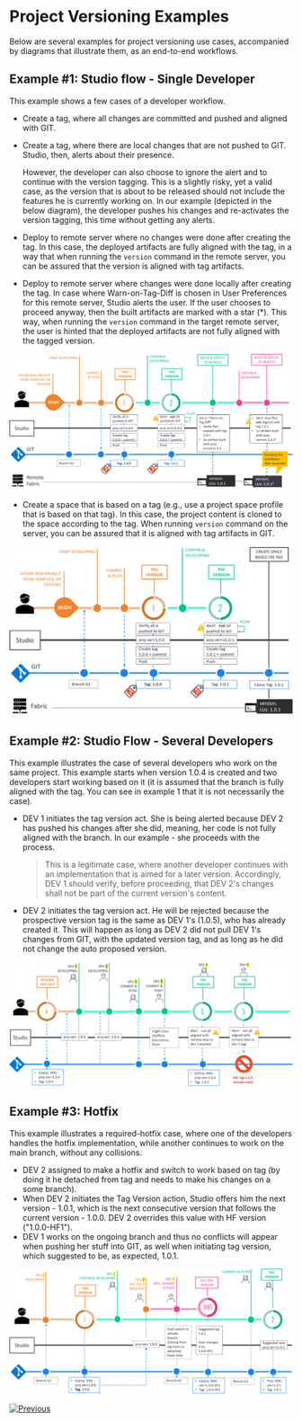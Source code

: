 # Project Versioning Examples

Below are several examples for project versioning use cases, accompanied by diagrams that illustrate them, as an end-to-end workflows.



## Example #1: Studio flow - Single Developer 

This example shows a few cases of a developer workflow.

* Create a tag, where all changes are committed and pushed and aligned with GIT.

* Create a tag, where there are local changes that are not pushed to GIT. Studio, then, alerts about their presence.

  However, the developer can also choose to ignore the alert and to continue with the version tagging. This is a slightly risky, yet a valid case, as the version that is about to be released should not include the features he is currently working on. In our example (depicted in the below diagram), the developer pushes his changes and re-activates the version tagging, this time without getting any alerts.

<studio> 

* Deploy to remote server where no changes were done after creating the tag. In this case, the deployed artifacts are fully aligned with the tag, in a way that when running the `version` command in the remote server, you can be assured that the version is aligned with tag artifacts.

* Deploy to remote server where changes were done locally after creating the tag. In case where Warn-on-Tag-Diff is chosen in User Preferences for this remote server, Studio alerts the user. If the user chooses to proceed anyway, then the built artifacts are marked with a star (*). This way, when running the `version` command in the target remote server, the user is hinted that the deployed artifacts are not fully aligned with the tagged version.



![diagram](images/04_single_dev_diagram.png)

</studio> 



<web>

* Create a space that is based on a tag (e.g., use a project space profile that is based on that tag). In this case, the project content is cloned to the space according to the tag. When running `version` command on the server, you can be assured that it is aligned with tag artifacts in GIT.

  

![diagram](images/04_web_single_dev_diagram.png)

</web>



## Example #2: Studio Flow - Several Developers

This example illustrates the case of several developers who work on the same project. This example starts when version 1.0.4 is created and two developers start working based on it (it is assumed that the branch is fully aligned with the tag. You can see in example 1 that it is not necessarily the case).

* DEV 1 initiates the tag version act. She is being alerted because DEV 2 has pushed his changes after she did, meaning, her code is not fully aligned with the branch. In our example - she proceeds with the process.

  >  This is a legitimate case, where another developer continues with an implementation that is aimed for a later version. Accordingly, DEV 1 should verify, before proceeding, that DEV 2's changes shall not be part of the current version's content.

* DEV 2 initiates the tag version act. He will be rejected because the prospective version tag is the same as DEV 1's (1.0.5), who has already created it. This will happen as long as DEV 2 did not pull DEV 1's changes from GIT, with the updated version tag, and as long as he did not change the auto proposed version.



![diagram](images/04_few_dev_diagram.png)



## Example #3: Hotfix

This example illustrates a required-hotfix case, where one of the developers handles the hotfix implementation, while another continues to work on the main branch, without any collisions.

* DEV 2 assigned to make a hotfix and switch to work based on tag (by doing it he detached from tag and needs to make his changes on a some branch).
* When DEV 2 initiates the Tag Version action, Studio offers him the next version - 1.0.1, which is the next consecutive version that follows the current version - 1.0.0. DEV 2 overrides this value with HF version ("1.0.0-HF1").
* DEV 1 works on the ongoing branch and thus no conflicts will appear when pushing her stuff into GIT, as well when initiating tag version, which suggested to be, as expected, 1.0.1.



![diagram](images/04_hotfix_diagram.png)





[![Previous](/articles/images/Previous.png)](/articles/16_deploy_fabric/04_project_versioning.md)



